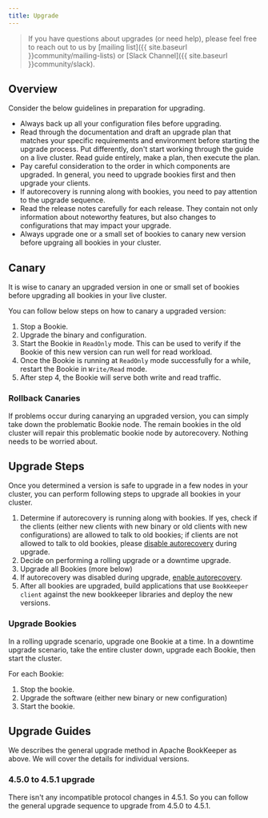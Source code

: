 ```yaml
---
title: Upgrade
---
```


> If you have questions about upgrades (or need help), please feel free to reach out to us by [mailing list]({{ site.baseurl }}community/mailing-lists) or [Slack Channel]({{ site.baseurl }}community/slack).

## Overview

Consider the below guidelines in preparation for upgrading.

- Always back up all your configuration files before upgrading.
- Read through the documentation and draft an upgrade plan that matches your specific requirements and environment before starting the upgrade process.
    Put differently, don't start working through the guide on a live cluster. Read guide entirely, make a plan, then execute the plan.
- Pay careful consideration to the order in which components are upgraded. In general, you need to upgrade bookies first and then upgrade your clients.
- If autorecovery is running along with bookies, you need to pay attention to the upgrade sequence.
- Read the release notes carefully for each release. They contain not only information about noteworthy features, but also changes to configurations
    that may impact your upgrade.
- Always upgrade one or a small set of bookies to canary new version before upgraing all bookies in your cluster.

## Canary

It is wise to canary an upgraded version in one or small set of bookies before upgrading all bookies in your live cluster.

You can follow below steps on how to canary a upgraded version:

1. Stop a Bookie.
2. Upgrade the binary and configuration.
3. Start the Bookie in `ReadOnly` mode. This can be used to verify if the Bookie of this new version can run well for read workload.
4. Once the Bookie is running at `ReadOnly` mode successfully for a while, restart the Bookie in `Write/Read` mode.
5. After step 4, the Bookie will serve both write and read traffic.

### Rollback Canaries

If problems occur during canarying an upgraded version, you can simply take down the problematic Bookie node. The remain bookies in the old cluster
will repair this problematic bookie node by autorecovery. Nothing needs to be worried about.

## Upgrade Steps

Once you determined a version is safe to upgrade in a few nodes in your cluster, you can perform following steps to upgrade all bookies in your cluster.

1. Determine if autorecovery is running along with bookies. If yes, check if the clients (either new clients with new binary or old clients with new configurations)
are allowed to talk to old bookies; if clients are not allowed to talk to old bookies, please [disable autorecovery](../../reference/cli/#autorecovery-1) during upgrade.
2. Decide on performing a rolling upgrade or a downtime upgrade.
3. Upgrade all Bookies (more below)
4. If autorecovery was disabled during upgrade, [enable autorecovery](../../reference/cli/#autorecovery-1).
5. After all bookies are upgraded, build applications that use `BookKeeper client` against the new bookkeeper libraries and deploy the new versions.

### Upgrade Bookies

In a rolling upgrade scenario, upgrade one Bookie at a time. In a downtime upgrade scenario, take the entire cluster down, upgrade each Bookie, then start the cluster.

For each Bookie:

1. Stop the bookie. 
2. Upgrade the software (either new binary or new configuration)
2. Start the bookie.

## Upgrade Guides

We describes the general upgrade method in Apache BookKeeper as above. We will cover the details for individual versions.

### 4.5.0 to 4.5.1 upgrade

There isn't any incompatible protocol changes in 4.5.1. So you can follow the general upgrade sequence to upgrade from 4.5.0 to 4.5.1.